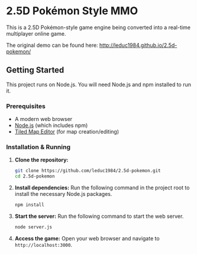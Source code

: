 # 2.5D Pokémon Style MMO

This is a 2.5D Pokémon-style game engine being converted into a real-time multiplayer online game.

The original demo can be found here: http://leduc1984.github.io/2.5d-pokemon/

## Getting Started

This project runs on Node.js. You will need Node.js and npm installed to run it.

### Prerequisites

*   A modern web browser
*   [Node.js](https://nodejs.org/) (which includes npm)
*   [Tiled Map Editor](https://www.mapeditor.org/) (for map creation/editing)

### Installation & Running

1.  **Clone the repository:**
    ```sh
    git clone https://github.com/leduc1984/2.5d-pokemon.git
    cd 2.5d-pokemon
    ```

2.  **Install dependencies:**
    Run the following command in the project root to install the necessary Node.js packages.
    ```sh
    npm install
    ```

3.  **Start the server:**
    Run the following command to start the web server.
    ```sh
    node server.js
    ```

4.  **Access the game:**
    Open your web browser and navigate to `http://localhost:3000`.
